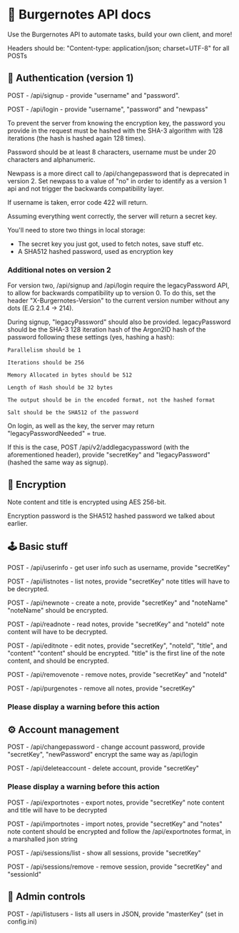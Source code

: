 # 🍔 Burgernotes API docs
Use the Burgernotes API to automate tasks, build your own client, and more!

Headers should be: "Content-type: application/json; charset=UTF-8" for all POSTs

## 🔑 Authentication (version 1)

POST - /api/signup - provide "username" and "password".

POST - /api/login - provide "username", "password" and "newpass"

To prevent the server from knowing the encryption key, the password you provide in the request must be hashed with the SHA-3 algorithm with 128 iterations (the hash is hashed again 128 times).

Password should be at least 8 characters, username must be under 20 characters and alphanumeric.

Newpass is a more direct call to /api/changepassword that is deprecated in version 2. Set newpass to a value of "no" in order to identify as a version 1 api and not trigger the backwards compatibility layer.

If username is taken, error code 422 will return.

Assuming everything went correctly, the server will return a secret key.

You'll need to store two things in local storage:
- The secret key you just got, used to fetch notes, save stuff etc.
- A SHA512 hashed password, used as encryption key

### Additional notes on version 2

For version two, /api/signup and /api/login require the legacyPassword API, to allow for backwards compatibility up to version 0. To do this, set the header "X-Burgernotes-Version" to the current version number without any dots (E.G 2.1.4 -> 214). 

During signup, "legacyPassword" should also be provided. legacyPassword should be the SHA-3 128 iteration hash of the Argon2ID hash of the password following these settings (yes, hashing a hash):

```
Parallelism should be 1

Iterations should be 256

Memory Allocated in bytes should be 512

Length of Hash should be 32 bytes

The output should be in the encoded format, not the hashed format

Salt should be the SHA512 of the password
```

On login, as well as the key, the server may return "legacyPasswordNeeded" = true.

If this is the case, POST /api/v2/addlegacypassword (with the aforementioned header), provide "secretKey" and "legacyPassword" (hashed the same way as signup).

## 🔐 Encryption

Note content and title is encrypted using AES 256-bit.

Encryption password is the SHA512 hashed password we talked about earlier.

## 🕹️ Basic stuff

POST - /api/userinfo - get user info such as username, provide "secretKey"

POST - /api/listnotes - list notes, provide "secretKey"
note titles will have to be decrypted.

POST - /api/newnote - create a note, provide "secretKey" and "noteName"
"noteName" should be encrypted.

POST - /api/readnote - read notes, provide "secretKey" and "noteId"
note content will have to be decrypted.

POST - /api/editnote - edit notes, provide "secretKey", "noteId", "title", and "content"
"content" should be encrypted.
"title" is the first line of the note content, and should be encrypted.

POST - /api/removenote - remove notes, provide "secretKey" and "noteId"

POST - /api/purgenotes - remove all notes, provide "secretKey"
### Please display a warning before this action

## ⚙️ Account management

POST - /api/changepassword - change account password, provide "secretKey", "newPassword"
encrypt the same way as /api/login

POST - /api/deleteaccount - delete account, provide "secretKey"
### Please display a warning before this action

POST - /api/exportnotes - export notes, provide "secretKey"
note content and title will have to be decrypted

POST - /api/importnotes - import notes, provide "secretKey" and "notes"
note content should be encrypted and follow the /api/exportnotes format, in a marshalled json string

POST - /api/sessions/list - show all sessions, provide "secretKey"

POST - /api/sessions/remove - remove session, provide "secretKey" and "sessionId"

## ‍💼 Admin controls

POST - /api/listusers - lists all users in JSON, provide "masterKey" (set in config.ini)
